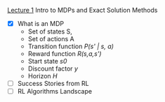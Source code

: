 [Lecture 1](https://www.youtube.com/watch?v=qaMdN6LS9rA) 
Intro to MDPs and Exact Solution Methods

- [x] What is an MDP 
  - Set of states S,
  - Set of actions A
  - Transition function *P(s' | s, a)*
  - Reward function *R(s,a,s')*
  - Start state *s0*
  - Discount factor *y*
  - Horizon *H*
- [ ] Success Stories from RL
- [ ] RL Algorithms Landscape
